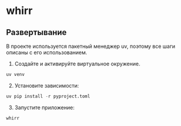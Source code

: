 # whirr

## Развертывание
В проекте используется пакетный менеджер uv, поэтому все шаги описаны c его использованием.

1. Создайте и активируйте виртуальное окружение.
```Python
uv venv
```

2. Установите зависимости:
```Python
uv pip install -r pyproject.toml
```

3. Запустите приложение:
```Python
whirr
```
